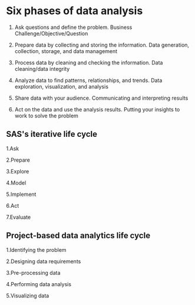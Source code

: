 # Six phases of data analysis

1. Ask questions and define the problem.
Business Challenge/Objective/Question

2. Prepare data by collecting and storing the information.
 Data generation, collection, storage, and data management
 
3. Process data by cleaning and checking the information.
Data cleaning/data integrity

4. Analyze data to find patterns, relationships, and trends.
Data exploration, visualization, and analysis

5. Share data with your audience.
Communicating and interpreting results 

6. Act on the data and use the analysis results.
Putting your insights to work to solve the problem

## SAS's iterative life cycle

1.Ask

2.Prepare

3.Explore

4.Model

5.Implement

6.Act

7.Evaluate

## Project-based data analytics life cycle 

1.Identifying the problem

2.Designing data requirements

3.Pre-processing data

4.Performing data analysis

5.Visualizing data


